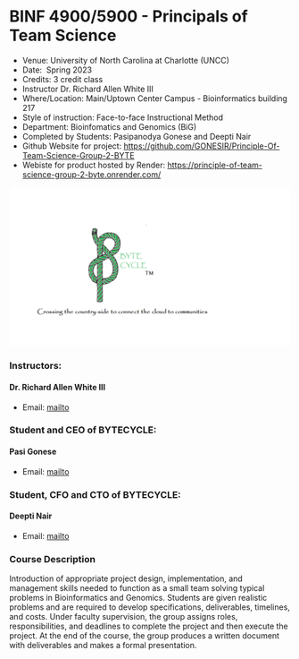 # BINF 4900/5900 - Principals of Team Science

- Venue: 	University of North Carolina at Charlotte (UNCC)
- Date: 	Spring 2023
- Credits: 3 credit class
- Instructor Dr. Richard Allen White III 
- Where/Location: Main/Uptown Center Campus - Bioinformatics building 217
- Style of instruction: Face-to-face Instructional Method
- Department: Bioinfomatics and Genomics (BiG)
- Completed by Students: Pasipanodya Gonese and Deepti Nair
- Github Website for project: https://github.com/GONESIR/Principle-Of-Team-Science-Group-2-BYTE
- Webiste for product hosted by Render: https://principle-of-team-science-group-2-byte.onrender.com/ 

<p align="center"> 
<img src="Bytecycle prototype 3.png">
</p>

### Instructors:	
#### Dr. Richard Allen White III
- Email: [mailto](mailto:rwhit101@uncc.edu)

### Student and CEO of BYTECYCLE:	
#### Pasi Gonese
- Email: [mailto](mailto:pgonese@uncc.edu)

### Student, CFO and CTO of BYTECYCLE:	
#### Deepti Nair
- Email: [mailto](mailto:dnair1@uncc.edu)


### Course Description
Introduction of appropriate project design, implementation, and management skills needed to function as a small team solving typical problems in Bioinformatics and Genomics. Students are given realistic problems and are required to develop specifications, deliverables, timelines, and costs. Under faculty supervision, the group assigns roles, responsibilities, and deadlines to complete the project and then execute the project. At the end of the course, the group produces a written document with deliverables and makes a formal presentation.


